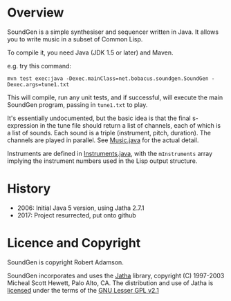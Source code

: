 # Overview

SoundGen is a simple synthesiser and sequencer written in Java. It allows you
to write music in a subset of Common Lisp.

To compile it, you need Java (JDK 1.5 or later) and Maven.

e.g. try this command:

```mvn test exec:java -Dexec.mainClass=net.bobacus.soundgen.SoundGen -Dexec.args=tune1.txt```

This will compile, run any unit tests, and if successful, will execute the main SoundGen program, 
passing in `tune1.txt` to play.

It's essentially undocumented, but the basic idea is that the final s-expression in
the tune file should return a list of channels, each of which is a list of sounds.
Each sound is a triple (instrument, pitch, duration). The channels are played
in parallel. See [Music.java](src/main/java/net/bobacus/soundgen/Music.java) for the actual detail.

Instruments are defined in [Instruments.java](src/main/java/net/bobacus/soundgen/synth/Instruments.java), 
with the `mInstruments` array implying the instrument numbers used in the Lisp 
output structure.

# History

* 2006: Initial Java 5 version, using Jatha 2.7.1
* 2017: Project resurrected, put onto github

# Licence and Copyright

SoundGen is copyright Robert Adamson.

SoundGen incorporates and uses the [Jatha](http://jatha.sourceforge.net/) library, copyright (C) 1997-2003 Micheal 
Scott Hewett, Palo Alto, CA. The distribution and use of Jatha is 
[licensed](license/jatha-license.txt) under the terms of the 
[GNU Lesser GPL v2.1](license/lgpl.txt)
